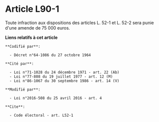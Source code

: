 # Article L90-1

Toute infraction aux dispositions        des articles L. 52-1 et L. 52-2 sera punie d'une amende de 75 000 euros.

**Liens relatifs à cet article**

	**Codifié par**:

	  - Décret n°64-1086 du 27 octobre 1964

	**Cité par**:

	  - Loi n°71-1028 du 24 décembre 1971 - art. 22 (Ab)
	  - Loi n°77-808 du 19 juillet 1977 - art. 12 (M)
	  - Loi n°86-1067 du 30 septembre 1986 - art. 14 (V)

	**Modifié par**:

	  - Loi n°2016-508 du 25 avril 2016 - art. 4

	**Cite**:

	  - Code électoral - art. L52-1
